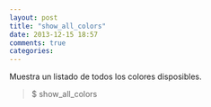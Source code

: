 ```yaml
---
layout: post
title: "show_all_colors"
date: 2013-12-15 18:57
comments: true
categories: 
---
```

Muestra un listado de todos los colores disposibles.

>$ show_all_colors

